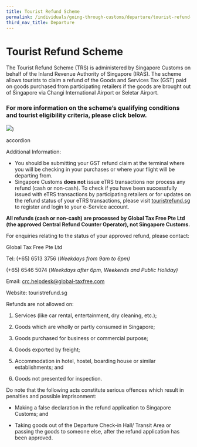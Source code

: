 ```yaml
---
title: Tourist Refund Scheme
permalink: /individuals/going-through-customs/departure/tourist-refund-scheme
third_nav_title: Departure 
---
```


# Tourist Refund Scheme

The Tourist Refund Scheme (TRS) is administered by Singapore Customs on behalf of the Inland Revenue Authority of Singapore (IRAS).  The scheme allows tourists to claim a refund of the Goods and Services Tax (GST) paid on goods purchased from participating retailers if the goods are brought out of Singapore via Changi International Airport or Seletar Airport.

### For more information on the scheme’s qualifying conditions and tourist eligibility criteria, please click below. 
[**![](https://lh4.googleusercontent.com/q23WUiCe57fHN9UxhmDJ6ivSaMdc84J7atQ_pSdXoTWThVMdguS-OH2oY3v1F0Ed5ecZVOkDFseHla1tHPi6Pty3CpWeypAieQO-MznHj-6Ie6ryb_TDzPgk3Tya_BZDfOBrVlwdsWM-TXIaXw)**](https://www.iras.gov.sg/IRASHome/Schemes/GST/Tourist-Refund-Scheme/))

accordion 

Additional Information:

-   You should be submitting your GST refund claim at the terminal where you will be checking in your purchases or where your flight will be departing from.
-   Singapore Customs  **does not**  issue eTRS transactions nor process any refund (cash or non-cash). To check if you have been successfully issued with eTRS transactions by participating retailers or for updates on the refund status of your eTRS transactions, please visit  [touristrefund.sg](https://touristrefund.sg/) to register and login to your e-Service account.

**All refunds (cash or non-cash) are processed by Global Tax Free Pte Ltd (the approved Central Refund Counter Operator), not Singapore Customs.**

For enquiries relating to the status of your approved refund, please contact:

Global Tax Free Pte Ltd

Tel: (+65) 6513 3756 (_Weekdays from 9am to 6pm)_

(+65) 6546 5074 (_Weekdays after 6pm, Weekends and Public Holiday)_

Email: crc.helpdesk@global-taxfree.com

Website: touristrefund.sg

Refunds are not allowed on:

1.  Services (like car rental, entertainment, dry cleaning, etc.);
    
2.  Goods which are wholly or partly consumed in Singapore;
    
3.  Goods purchased for business or commercial purpose;
    
4.  Goods exported by freight;
    
5.  Accommodation in hotel, hostel, boarding house or similar establishments; and
    
6.  Goods not presented for inspection.
    

Do note that the following acts constitute serious offences which result in penalties and possible imprisonment:

-   Making a false declaration in the refund application to Singapore Customs; and
    
-   Taking goods out of the Departure Check-in Hall/ Transit Area or passing the goods to someone else, after the refund application has been approved.
